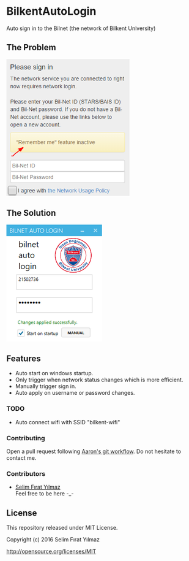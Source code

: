 # BilkentAutoLogin
Auto sign in to the Bilnet (the network of Bilkent University)


## The Problem
![The Problem](BilnetAutoLogin/assets/problem.png?raw=true "The Problem")


## The Solution
![The Solution](BilnetAutoLogin/assets/solution.png?raw=true "The Solution")


## Features
- Auto start on windows startup.
- Only trigger when network status changes which is more efficient.
- Manually trigger sign in.
- Auto apply on username or password changes.

### TODO
- Auto connect wifi with SSID "bilkent-wifi"


### Contributing
Open a pull request following [Aaron's git workflow](https://github.com/asmeurer/git-workflow). Do not hesitate to contact me.


### Contributors
* [Selim Fırat Yılmaz](https://github.com/mrsfy)<br />
Feel free to be here -_-

## License
This repository released under MIT License.

Copyright (c) 2016 Selim Fırat Yılmaz

http://opensource.org/licenses/MIT
